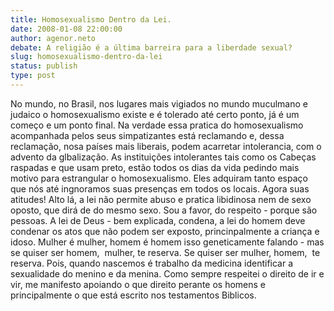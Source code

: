 ```yaml
---
title: Homosexualismo Dentro da Lei.
date: 2008-01-08 22:00:00
author: agenor.neto
debate: A religião é a última barreira para a liberdade sexual?
slug: homosexualismo-dentro-da-lei
status: publish 
type: post
---
```


No mundo, no Brasil, nos lugares mais vigiados no mundo muculmano e judaico o homosexualismo existe e é tolerado até certo ponto, já é um começo e um ponto final. Na verdade essa pratica do homosexualismo acompanhada pelos seus simpatizantes está reclamando e, dessa reclamação, nosa países mais liberais, podem acarretar intolerancia, com o advento da glbalização. As instituições intolerantes tais como os Cabeças raspadas e que usam preto, estão todos os dias da vida pedindo mais motivo para estrangular o homosexualismo. Eles adquiram tanto espaço que nós até ingnoramos suas presenças em todos os locais. Agora suas atitudes! Alto lá, a lei não permite abuso e pratica libidinosa nem de sexo oposto, que dirá de do mesmo sexo. Sou a favor, do respeito - porque são pessoas. A lei de Deus - bem explicada, condena, a lei do homem deve condenar os atos que não podem ser exposto, princinpalmente a criança e idoso. Mulher é mulher, homem é homem isso geneticamente falando - mas se quiser ser homem,  mulher, te reserva. Se quiser ser mulher, homem,  te reserva. Pois, quando nascemos é trabalho da medicina identificar a sexualidade do menino e da menina. Como sempre respeitei o direito de ir e vir, me manifesto apoiando o que direito perante os homens e principalmente o que está escrito nos testamentos Biblicos.
